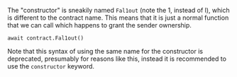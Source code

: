 The "constructor" is sneakily named `Fal1out` (note the 1, instead of l), which is different to the contract name. This means that it is just a normal function that we can call which happens to grant the sender ownership.

```
await contract.Fal1out()
```

Note that this syntax of using the same name for the constructor is deprecated, presumably for reasons like this, instead it is recommended to use the `constructor` keyword. 
